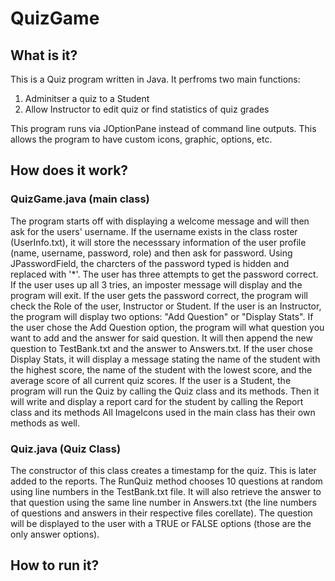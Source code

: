 # QuizGame

## What is it?
This is a Quiz program written in Java. It perfroms two main functions:
  1. Adminitser a quiz to a Student
  2. Allow Instructor to edit quiz or find statistics of quiz grades

This program runs via JOptionPane instead of command line outputs. This allows the program to have custom icons, graphic, options, etc.

## How does it work?
### QuizGame.java (main class)
  The program starts off with displaying a welcome message and will then ask for the   users' username. If the username exists in the class roster (UserInfo.txt), it will store the necesssary information of the user profile (name, username, password, role) and then ask for password. 
  Using JPasswordField, the charcters of the password typed is hidden and replaced with '*'. The user has three attempts to get the password correct. If the user uses up all 3 tries, an imposter message will display and the program will exit. If the user gets the password correct, the program will check the Role of the user, Instructor or Student.
  If the user is an Instructor, the program will display two options: "Add Question" or "Display Stats". If the user chose the Add Question option, the program will what question you want to add and the answer for said question. It will then append the new question to TestBank.txt and the answer to Answers.txt. If the user chose Display Stats, it will display a message stating the name of the student with the highest score, the name of the student with the lowest score, and the average score of all current quiz scores.
  If the user is a Student, the program will run the Quiz by calling the Quiz class and its methods. Then it will write and display a report card for the student by calling the Report class and its methods
  All ImageIcons used in the main class has their own methods as well.
### Quiz.java (Quiz Class)
  The constructor of this class creates a timestamp for the quiz. This is later added to the reports.
  The RunQuiz method chooses 10 questions at random using line numbers in the TestBank.txt file. It will also retrieve the answer to that question using the same line number in Answers.txt (the line numbers of questions and answers in their respective files corellate). The question will be displayed to the user with a TRUE or FALSE options (those are the only answer options).

## How to run it?
